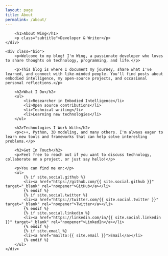 ```yaml
---
layout: page
title: About
permalink: /about/
---
```


<div class="about-content">
    <div class="intro">
        <!-- Uncomment and add your profile image if you have one -->
        <!-- <img src="/assets/images/profile.jpg" alt="Profile" class="profile-image"> -->
        
        <h1>About Wing</h1>
        <p class="subtitle">Developer & Writer</p>
    </div>
    
    <div class="bio">
        <p>Welcome to my blog! I'm Wing, a passionate developer who loves to share thoughts on technology, programming, and life.</p>
        
        <p>This blog is where I document my journey, share what I've learned, and connect with like-minded people. You'll find posts about embodied intelligence, my open-source projects, and occasional personal reflections.</p>
        
        <h2>What I Do</h2>
        <ul>
            <li>Researcher in Embodied Intelligence</li>
            <li>Open source contributions</li>
            <li>Technical writing</li>
            <li>Learning new technologies</li>
        </ul>
        
        <h2>Technologies I Work With</h2>
        <p>c++, Python, 3D modeling, and many others. I'm always eager to learn new tools and frameworks that can help solve interesting problems.</p>
        
        <h2>Get In Touch</h2>
        <p>Feel free to reach out if you want to discuss technology, collaborate on a project, or just say hello!</p>
        
        <p>You can find me on:</p>
        <ul>
            {% if site.social.github %}
            <li><a href="https://github.com/{{ site.social.github }}" target="_blank" rel="noopener">GitHub</a></li>
            {% endif %}
            {% if site.social.twitter %}
            <li><a href="https://twitter.com/{{ site.social.twitter }}" target="_blank" rel="noopener">Twitter</a></li>
            {% endif %}
            {% if site.social.linkedin %}
            <li><a href="https://linkedin.com/in/{{ site.social.linkedin }}" target="_blank" rel="noopener">LinkedIn</a></li>
            {% endif %}
            {% if site.email %}
            <li><a href="mailto:{{ site.email }}">Email</a></li>
            {% endif %}
        </ul>
    </div>
</div>